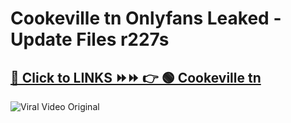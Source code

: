 
 # Cookeville tn Onlyfans Leaked - Update Files r227s

## <h2><a href="https://clipsfans.com/Cookeville_tn&ref=git">🔗 Click to LINKS ⏩⏩ 👉 🟢 Cookeville tn </a></h2>

<a href="https://clipsfans.com/Cookeville_tn&ref=git" rel="nofollow" data-target="animated-image.originalLink"><img src="https://i.ibb.co.com/xMMVF88/686577567.gif" alt="Viral Video Original" style="max-width: 100%; display: inline-block;" data-target="animated-image.originalImage"></a>

